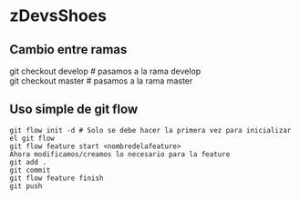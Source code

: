 # zDevsShoes

## Cambio entre ramas
git checkout develop # pasamos a la rama develop  
git checkout master # pasamos a la rama master  

## Uso simple de git flow

```code
git flow init -d # Solo se debe hacer la primera vez para inicializar el git flow
git flow feature start <nombredelafeature>
Ahora modificamos/creamos lo necesario para la feature
git add .
git commit
git flow feature finish
git push
````